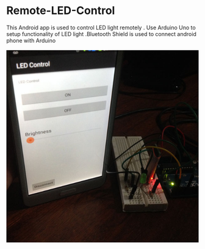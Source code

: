 # Remote-LED-Control
This Android app is used to control LED light remotely . Use Arduino Uno to setup functionality of LED light .Bluetooth Shield is used to connect android phone with Arduino
</br></br>![alt text](https://github.com/anwarcse12028/Remote-LED-Control/blob/master/led.jpg)
